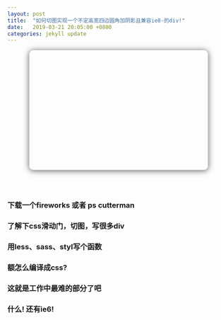 ```yaml
---
layout: post
title:  "如何切图实现一个不定高宽四边圆角加阴影且兼容ie8-的div!"
date:   2019-03-21 20:05:00 +0800
categories: jekyll update
---
```


<div
  style="width: 80%;height: 270px;margin: 0 auto;border: 1px solid #ccc;border-radius: 10px;box-shadow: 0 0 0 1px hsla(0,0%,100%,.3) inset, 0 .1em 1em rgba(0, 0, 0, 0.6)"
>
</div>

### &nbsp;

### 下载一个fireworks 或者 ps cutterman

### 了解下css滑动门，切图，写很多div

### 用less、sass、styl写个函数

### 额怎么编译成css?

### 这就是工作中最难的部分了吧

### 什么! 还有ie6!
